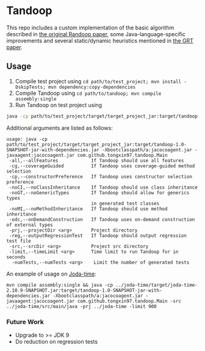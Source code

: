 # Tandoop

This repo includes a custom implementation of the basic algorithm described in [the original Randoop paper](https://homes.cs.washington.edu/~mernst/pubs/feedback-testgen-icse2007.pdf), some Java-language-specific improvements and several static/dynamic heuristics mentioned in [the GRT paper](http://www.understandingrequirements.com/resources/2.11%20%20Program-Analysis-Guided%20Random%20Testing.pdf).

## Usage

1. Compile test project using `cd path/to/test_project; mvn install -DskipTests; mvn dependency:copy-dependencies`
2. Compile Tandoop using `cd path/to/tandoop; mvn compile assembly:single`
3. Run Tandoop on test project using 
```bash
java -cp path/to/test_project/target/target_project_jar:target/tandoop-1.0-SNAPSHOT-jar-with-dependencies.jar -Xbootclasspath/a:jacocoagent.jar -javaagent:jacocoagent.jar com.github.tongxin97.tandoop.Main -src path/to/test_project/src/main/java -prj path/to/test_project
```

Additional arguments are listed as follows:

```
usage: java -cp path/to/test_project/target/target_project_jar:target/tandoop-1.0-SNAPSHOT-jar-with-dependencies.jar -Xbootclasspath/a:jacocoagent.jar -javaagent:jacocoagent.jar com.github.tongxin97.tandoop.Main
 -all,--allFeatures            If Tandoop should use all features
 -cg,--coverageGuided          If Tandoop uses coverage-guided method selection
 -cp,--constructorPreference   If Tandoop uses constructor selection preference
 -noCI,--noClassInheritance    If Tandoop should use class inheritance
 -noGT,--noGenericTypes        If Tandoop should allow for generics types
                               in generated test classes
 -noMI,--noMethodInheritance   If Tandoop should use method inheritance
 -odc,--onDemandConstruction   If Tandoop uses on-demand construction of external types
 -prj,--projectDir <arg>       Project directory
 -reg,--outputRegressionTest   If Tandoop should output regression test file
 -src,--srcDir <arg>           Project src directory
 -limit,--timeLimit <arg>      Time limit to run Tandoop for in seconds
  -numTests,--numTests <arg>    Limit the number of generated tests
```

An example of usage on [Joda-time]():

```
mvn compile assembly:single && java -cp ../joda-time/target/joda-time-2.10.9-SNAPSHOT.jar:target/tandoop-1.0-SNAPSHOT-jar-with-dependencies.jar -Xbootclasspath/a:jacocoagent.jar -javaagent:jacocoagent.jar com.github.tongxin97.tandoop.Main -src ../joda-time/src/main/java -prj ../joda-time -limit 900
```

<!-- ### install Maven and prepare target repo
```
wget https://apache.osuosl.org/maven/maven-3/3.6.3/binaries/apache-maven-3.6.3-bin.tar.gz
tar xvf apache-maven-3.6.3-bin.tar.gz
export M2_HOME=~/apache-maven-3.6.3
export M2=$M2_HOME/bin
export PATH=$M2:$PATH
mvn -version
mvn clean install -DskipTests
mvn dependency:copy-dependencies
```

## Pending Questions/TODOs
* [DONE] Differentiate static methods in parser
* [DONE] Handle class/method inheritance
    - [DONE] For class/type inheritance, handle matching for compound types, eg. int[], Set<String>.
    - [DONE] Handle method inheritance
* [DONE] Deduplicate previous method sequences when constructing a new one. 
* [DONE] Handle interface
* [DONE] Static nested class
* [Done] On-demand construction of external types (no improvements)
* [DONE] Heuristic on constructor selection
    * [DONE] Prefer constructors with no arguments or only primitive ones.
* [Done] Primitive type casting
    * [Done] Debug "basic" type compilation error
    * [Done] Update primitive type variable selection
    * [Done] Fix bugs in casting
* [Done] Init String value pool
* [DONE] Handle generic types
* [DONE] BloodHound
    * [Done] get coverageInfo
        * [Done] Remove unrelated codes
    * [DONE] Select method according to its probability
    * [DONE] Update method selection probability according coverageInfo
* [DONE] Debug extensible flag
* [DONE] Output all regression test methods in one class -->

### Future Work
* Upgrade to >= JDK 9 
* Do reduction on regression tests
